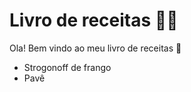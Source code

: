 # Livro de receitas :man_cook:

Ola! Bem vindo ao meu livro de receitas :wave:

- Strogonoff de frango
- Pavê

